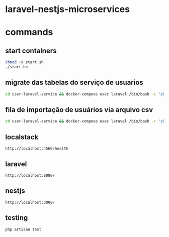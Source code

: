 # laravel-nestjs-microservices

# commands

## start containers
```bash
chmod +x start.sh
./start.hs
```
## migrate das tabelas do serviço de usuarios
```bash
cd user-laravel-service && docker-compose exec laravel /bin/bash -c "php artisan migrate:fresh"
```

## fila de importação de usuários via arquivo csv
```bash
cd user-laravel-service && docker-compose exec laravel /bin/bash -c "php artisan queue:work sqs --queue=users"
```

## localstack
```
http://localhost:4566/health
```

## laravel
```
http://localhost:8080/
```

## nestjs
```
http://localhost:3000/
```

## testing
```
php artisan test
```
